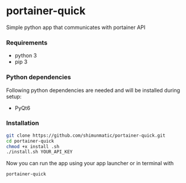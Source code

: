 # portainer-quick

Simple python app that communicates with portainer API

### Requirements

- python 3
- pip 3

### Python dependencies

Following python dependencies are needed and will be installed during setup:

- PyQt6

### Installation

```bash
git clone https://github.com/shimunmatic/portainer-quick.git
cd portainer-quick
chmod +x install .sh
./install.sh YOUR_API_KEY
```

Now you can run the app using your app launcher or in terminal with

```bash
portainer-quick
```
